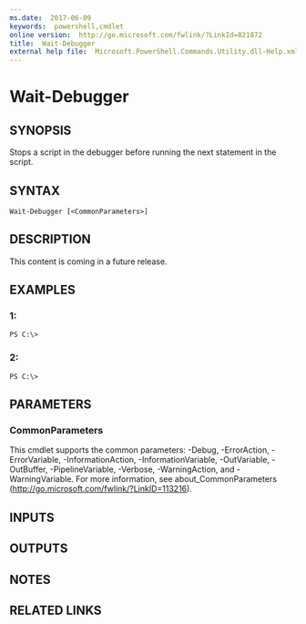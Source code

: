 ```yaml
---
ms.date:  2017-06-09
keywords:  powershell,cmdlet
online version:  http://go.microsoft.com/fwlink/?LinkId=821872
title:  Wait-Debugger
external help file:  Microsoft.PowerShell.Commands.Utility.dll-Help.xml
---
```


# Wait-Debugger

## SYNOPSIS
Stops a script in the debugger before running the next statement in the script.

## SYNTAX

```
Wait-Debugger [<CommonParameters>]
```

## DESCRIPTION
This content is coming in a future release.

## EXAMPLES

### 1:
```
PS C:\>
```

### 2:
```
PS C:\>
```

## PARAMETERS

### CommonParameters
This cmdlet supports the common parameters: -Debug, -ErrorAction, -ErrorVariable, -InformationAction, -InformationVariable, -OutVariable, -OutBuffer, -PipelineVariable, -Verbose, -WarningAction, and -WarningVariable. For more information, see about_CommonParameters (http://go.microsoft.com/fwlink/?LinkID=113216).

## INPUTS

## OUTPUTS

## NOTES

## RELATED LINKS

